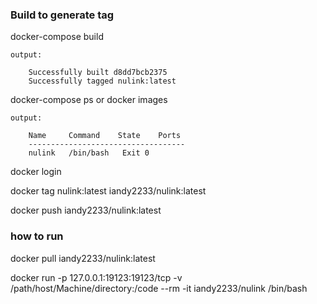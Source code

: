 ### Build to generate tag

docker-compose build

```
output:

    Successfully built d8dd7bcb2375
    Successfully tagged nulink:latest
```

docker-compose ps or docker images

```
output:

    Name     Command    State    Ports
    -----------------------------------
    nulink   /bin/bash   Exit 0
```

docker login

docker tag nulink:latest iandy2233/nulink:latest

docker push iandy2233/nulink:latest

### how to run

docker pull iandy2233/nulink:latest

docker run  -p 127.0.0.1:19123:19123/tcp -v /path/host/Machine/directory:/code --rm -it iandy2233/nulink /bin/bash
